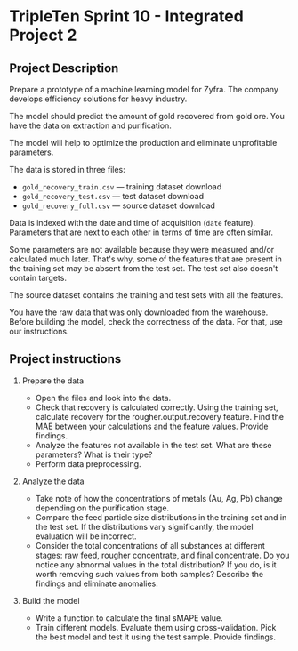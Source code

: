 # TripleTen Sprint 10 - Integrated Project 2

## Project Description
Prepare a prototype of a machine learning model for Zyfra. The company develops efficiency solutions for heavy industry.

The model should predict the amount of gold recovered from gold ore. You have the data on extraction and purification.

The model will help to optimize the production and eliminate unprofitable parameters.

The data is stored in three files:
- `gold_recovery_train.csv` — training dataset download
- `gold_recovery_test.csv` — test dataset download
- `gold_recovery_full.csv` — source dataset download

Data is indexed with the date and time of acquisition (`date` feature). Parameters that are next to each other in terms of time are often similar.

Some parameters are not available because they were measured and/or calculated much later. That's why, some of the features that are present in the training set may be absent from the test set. The test set also doesn't contain targets.

The source dataset contains the training and test sets with all the features.

You have the raw data that was only downloaded from the warehouse. Before building the model, check the correctness of the data. For that, use our instructions.

## Project instructions
1. Prepare the data
    - Open the files and look into the data.
    - Check that recovery is calculated correctly. Using the training set, calculate recovery for the rougher.output.recovery feature. Find the MAE between your calculations and the feature values. Provide findings.
    - Analyze the features not available in the test set. What are these parameters? What is their type?
    - Perform data preprocessing.

2. Analyze the data
    - Take note of how the concentrations of metals (Au, Ag, Pb) change depending on the purification stage.
    - Compare the feed particle size distributions in the training set and in the test set. If the distributions vary significantly, the model evaluation will be incorrect.
    - Consider the total concentrations of all substances at different stages: raw feed, rougher concentrate, and final concentrate. Do you notice any abnormal values in the total distribution? If you do, is it worth removing such values from both samples? Describe the findings and eliminate anomalies. 

3. Build the model
    - Write a function to calculate the final sMAPE value.
    - Train different models. Evaluate them using cross-validation. Pick the best model and test it using the test sample. Provide findings.
